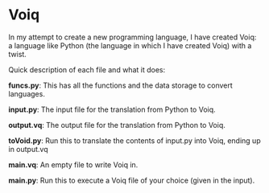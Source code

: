 # Voiq
In my attempt to create a new programming language, I have created Voiq: a language like Python (the language in which I have created Voiq) with a twist.

Quick description of each file and what it does:

**funcs.py**: This has all the functions and the data storage to convert languages.

**input.py**: The input file for the translation from Python to Voiq.

**output.vq**: The output file for the translation from Python to Voiq.

**toVoid.py**: Run this to translate the contents of input.py into Voiq, ending up in output.vq

**main.vq**: An empty file to write Voiq in.

**main.py**: Run this to execute a Voiq file of your choice (given in the input).
